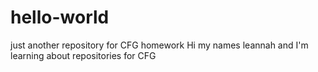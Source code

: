 # hello-world
just another repository for CFG homework
Hi my names leannah and I'm learning about repositories for CFG
